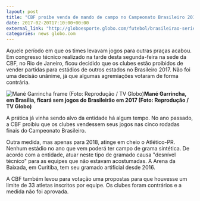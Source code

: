 ```yaml
---
layout: post
title: "CBF proíbe venda de mando de campo no Campeonato Brasileiro 2017"
date: 2017-02-20T17:10:00+00:00
external_link: "http://globoesporte.globo.com/futebol/brasileirao-serie-a/noticia/2017/02/cbf-proibe-venda-de-mando-de-campo-no-campeonato-brasileiro-2017.html"
categories: news globo.com
---
```

Aquele período em que os times levavam jogos para outras praças acabou. Em congresso técnico realizado na tarde desta segunda-feira na sede da CBF, no Rio de Janeiro, ficou decidido que os clubes estão proibidos de vender partidas para estádios de outros estados no Brasileiro 2017. Não foi uma decisão unânime, já que algumas agremiações votaram de forma contrária.

 ![Mané Garrincha frame (Foto: Reprodução / TV Globo)](http://s2.glbimg.com/7JJihnquLp96I_W63xDkDiZV4vc=/0x0:774x428/690x382/s.glbimg.com/es/ge/f/original/2017/02/07/untitled.png "Mané Garrincha frame (Foto: Reprodução / TV Globo)")**Mané Garrincha, em Brasília, ficará sem jogos do Brasileirão em 2017 (Foto: Reprodução / TV Globo)**

A prática já vinha sendo alvo da entidade há algum tempo. No ano passado, a CBF proibiu que os clubes vendessem seus jogos nas cinco rodadas finais do Campeonato Brasileiro.

Outra medida, mas apenas para 2018, atinge em cheio o Atlético-PR. Nenhum estádio no ano que vem poderá ter campo de grama sintética. De acordo com a entidade, atuar neste tipo de gramado causa "desnível técnico" para as equipes que não estavam acostumadas. A Arena da Baixada, em Curitiba, tem seu gramado artificial desde 2016.

A CBF também levou para votação uma propostas para que houvesse um limite de 33 atletas inscritos por equipe. Os clubes foram contrários e a medida não foi aprovada.

